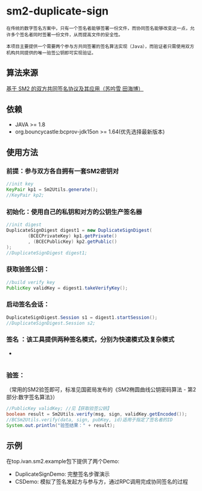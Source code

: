 # sm2-duplicate-sign

    在传统的数字签名方案中，只有一个签名者能够签署一份文件，而协同签名能够改变这一点，允许多个签名者同时签署一份文件，从而提高文件的安全性。

    本项目主要提供一个需要两个参与方共同签署的签名算法实现（Java），而验证者只需使用双方机构共同提供的唯一验签公钥即可实现验证。

## 算法来源
[基于 SM2 的双方共同签名协议及其应用（苏吟雪 田海博）](http://cjc.ict.ac.cn/online/onlinepaper/009_syx-2020415163110.pdf)

## 依赖
* JAVA >= 1.8
* org.bouncycastle:bcprov-jdk15on >= 1.64(优先选择最新版本)

## 使用方法
### 前提：参与双方各自拥有一套SM2密钥对
```java
//init key
KeyPair kp1 = Sm2Utils.generate();
//KeyPair kp2;
```

### 初始化：使用自己的私钥和对方的公钥生产签名器
```java
//init digest
DuplicateSignDigest digest1 = new DuplicateSignDigest(
        (BCECPrivateKey) kp1.getPrivate()
        , (BCECPublicKey) kp2.getPublic()
);
//DuplicateSignDigest digest1;
```

### 获取验签公钥：
```java
//build verify key
PublicKey validKey = digest1.takeVerifyKey();
```

### 启动签名会话：
```java
DuplicateSignDigest.Session s1 = digest1.startSession();
//DuplicateSignDigest.Session s2;
```

### 签名 ：该工具提供两种签名模式，分别为快速模式及复杂模式
*
```java

```
### 验签：
（常用的SM2验签即可，标准见国密局发布的《SM2椭圆曲线公钥密码算法 - 第2部分:数字签名算法》）
```java
//PublicKey validKey; //见【获取验签公钥】
boolean result = Sm2Utils.verify(msg, sign, validKey.getEncoded());
//BCSm2Utils.verify(data, sign, pubKey, id)适用于指定了签名者的ID
System.out.println("验签结果：" + result);
```

## 示例
在top.ivan.sm2.example包下提供了两个Demo:
* DuplicateSignDemo: 完整签名步骤演示
* CSDemo: 模拟了签名发起方与参与方，通过RPC调用完成协同签名的过程


